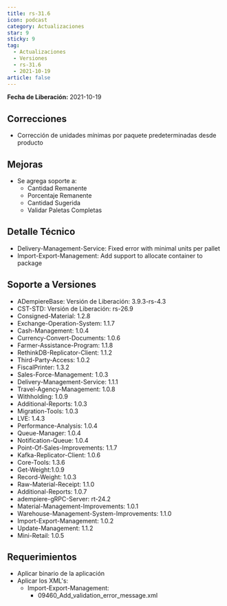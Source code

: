 ```yaml
---
title: rs-31.6
icon: podcast
category: Actualizaciones
star: 9
sticky: 9
tag:
  - Actualizaciones
  - Versiones
  - rs-31.6
  - 2021-10-19
article: false
---
```


**Fecha de Liberación:** 2021-10-19

## Correcciones

- Corrección de unidades mínimas por paquete predeterminadas desde producto

## Mejoras

- Se agrega soporte a:
  - Cantidad Remanente
  - Porcentaje Remanente
  - Cantidad Sugerida
  - Validar Paletas Completas

## Detalle Técnico

- Delivery-Management-Service: Fixed error with minimal units per pallet
- Import-Export-Management: Add support to allocate container to package

## Soporte a Versiones

- ADempiereBase: Versión de Liberación: 3.9.3-rs-4.3
- CST-STD: Versión de Liberación: rs-26.9
- Consigned-Material: 1.2.8
- Exchange-Operation-System: 1.1.7
- Cash-Management: 1.0.4
- Currency-Convert-Documents: 1.0.6
- Farmer-Assistance-Program: 1.1.8
- RethinkDB-Replicator-Client: 1.1.2
- Third-Party-Access: 1.0.2
- FiscalPrinter: 1.3.2
- Sales-Force-Management: 1.0.3
- Delivery-Management-Service: 1.1.1
- Travel-Agency-Management: 1.0.8
- Withholding: 1.0.9
- Additional-Reports: 1.0.3
- Migration-Tools: 1.0.3
- LVE: 1.4.3
- Performance-Analysis: 1.0.4
- Queue-Manager: 1.0.4
- Notification-Queue: 1.0.4
- Point-Of-Sales-Improvements: 1.1.7
- Kafka-Replicator-Client: 1.0.6
- Core-Tools: 1.3.6
- Get-Weight:1.0.9
- Record-Weight: 1.0.3
- Raw-Material-Receipt: 1.1.0
- Additional-Reports: 1.0.7
- adempiere-gRPC-Server: rt-24.2
- Material-Management-Improvements: 1.0.1
- Warehouse-Management-System-Improvements: 1.1.0
- Import-Export-Management: 1.0.2
- Update-Management: 1.1.2
- Mini-Retail: 1.0.5

## Requerimientos

- Aplicar binario de la aplicación
- Aplicar los XML's:
  - Import-Export-Management:
    - 09460_Add_validation_error_message.xml
